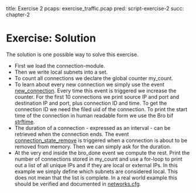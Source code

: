 title: Exercise 2
pcaps: exercise\_traffic.pcap
pred: script-exercise-2
succ: chapter-2

Exercise: Solution
==========================

The solution is one possible way to solve this exercise.

* First we load the connection-module.
* Then we write local subnets into a set.
* To count all connections we declare the global counter my\_count.
* To learn about every new connection we simply use the event [new\_connection](https://www.bro.org/sphinx/scripts/base/bif/event.bif.bro.html#id-new_connection). 
  Every time this
  event is triggered we increase the counter. For the first 10 connections we print source IP and port and 
  destination IP and port, plus connection ID and time. To get the connection ID we need the filed uid of the connection.
  To print the start time of the connection in human readable form we use the Bro bif [strftime](https://www.bro.org/sphinx/scripts/base/bif/bro.bif.bro.html?highlight=strftime#id-strftime).
* The duration of a connection - expressed as an interval - can be retrieved when the connection ends. 
  The event [connection\_state\_remove](https://www.bro.org/sphinx/scripts/base/bif/event.bif.bro.html?highlight=connection_state_remove#id-connection_state_remove)
  is triggered when a connection is about to be removed from memory. Then we can simply ask for the duration.
* At the very end inside the bro\_done event we compute the rest. Print the number of connections stored in my\_count
  and use a for-loop to print out a list of all unique IPs and if they are local or external IPs.
  In this example we simply define which subnets are considered local. This does not mean that the list is complete. In a real
  world example this should be verified and documented in [networks.cfg](https://www.bro.org/sphinx/components/broctl/README.html).


